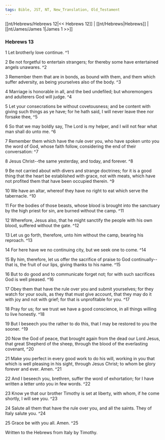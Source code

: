 ```yaml
---
tags: Bible, JST, NT, New_Translation, Old_Testament
---
```


[[nt/Hebrews/Hebrews 12|<< Hebrews 12]] | [[nt/Hebrews|Hebrews]] | [[nt/James/James 1|James 1 >>]]

### Hebrews 13

1 Let brotherly love continue.  ^1

2 Be not forgetful to entertain strangers; for thereby some have entertained angels unawares.  ^2

3 Remember them that are in bonds, as bound with them, and them which suffer adversity, as being yourselves also of the body.  ^3

4 Marriage is honorable in all, and the bed undefiled; but whoremongers and adulterers God will judge.  ^4

5 Let your consecrations be without covetousness; and be content with giving such things as ye have; for he hath said, I will never leave thee nor forsake thee,  ^5

6 So that we may boldly say, The Lord is my helper, and I will not fear what man shall do unto me.  ^6

7 Remember them which have the rule over you, who have spoken unto you the word of God, whose faith follow, considering the end of their conversation:  ^7

8 Jesus Christ\--the same yesterday, and today, and forever.  ^8

9 Be not carried about with divers and strange doctrines; for it is a good thing that the heart be established with grace, not with meats, which have not profited them that have been occupied therein.  ^9

10 We have an altar, whereof they have no right to eat which serve the tabernacle.  ^10

11 For the bodies of those beasts, whose blood is brought into the sanctuary by the high priest for sin, are burned without the camp.  ^11

12 Wherefore, Jesus also, that he might sanctify the people with his own blood, suffered without the gate.  ^12

13 Let us go forth, therefore, unto him without the camp, bearing his reproach.  ^13

14 For here have we no continuing city, but we seek one to come.  ^14

15 By him, therefore, let us offer the sacrifice of praise to God continually\--that is, the fruit of our lips, giving thanks to his name.  ^15

16 But to do good and to communicate forget not; for with such sacrifices God is well pleased.  ^16

17 Obey them that have the rule over you and submit yourselves; for they watch for your souls, as they that must give account, that they may do it with joy and not with grief; for that is unprofitable for you.  ^17

18 Pray for us; for we trust we have a good conscience, in all things willing to live honestly.  ^18

19 But I beseech you the rather to do this, that I may be restored to you the sooner.  ^19

20 Now the God of peace, that brought again from the dead our Lord Jesus, that great Shepherd of the sheep, through the blood of the everlasting covenant,  ^20

21 Make you perfect in every good work to do his will, working in you that which is well pleasing in his sight, through Jesus Christ; to whom be glory forever and ever. Amen.  ^21

22 And I beseech you, brethren, suffer the word of exhortation; for I have written a letter unto you in few words.  ^22

23 Know ye that our brother Timothy is set at liberty, with whom, if he come shortly, I will see you.  ^23

24 Salute all them that have the rule over you, and all the saints. They of Italy salute you.  ^24

25 Grace be with you all. Amen.  ^25

 Written to the Hebrews from Italy by Timothy. 

 
